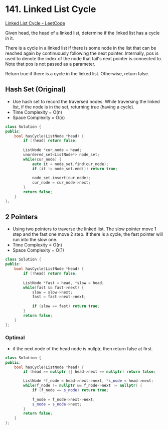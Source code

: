 # 141. Linked List Cycle
[Linked List Cycle - LeetCode](https://leetcode.com/problems/linked-list-cycle/description/)

Given head, the head of a linked list, determine if the linked list has a cycle in it.

There is a cycle in a linked list if there is some node in the list that can be reached again by continuously following the next pointer. Internally, pos is used to denote the index of the node that tail's next pointer is connected to. Note that pos is not passed as a parameter.

Return true if there is a cycle in the linked list. Otherwise, return false.

## Hash Set (Original)
- Use hash set to record the traversed nodes. While traversing the linked list, if the node is in the set, returning true (having a cycle).
- Time Complexity = O(n)
- Space Complexity = O(n)

```cpp
class Solution {
public:
    bool hasCycle(ListNode *head) {
        if (!head) return false;
        
        ListNode *cur_node = head;
        unordered_set<ListNode*> node_set;
        while(cur_node) {
            auto it = node_set.find(cur_node);
            if (it != node_set.end()) return true;
            
            node_set.insert(cur_node);
            cur_node = cur_node->next;
        }
        return false;
    }
};
```

## 2 Pointers
- Using two pointers to traverse the linked list. The slow pointer move 1 step and the fast one move 2 step. If there is a cycle, the fast pointer will run into the slow one.
- Time Complexity = O(n)
- Space Complexity = O(1)


```cpp
class Solution {
public:
    bool hasCycle(ListNode *head) {
        if (!head) return false;
        
        ListNode *fast = head, *slow = head;
        while(fast && fast->next) {
            slow = slow->next;
            fast = fast->next->next;
            
            if (slow == fast) return true;
        }
        return false;
    }
};
```

### Optimal
- if the next node of the head node is nullptr, then return false at first.

```cpp
class Solution {
public:
    bool hasCycle(ListNode *head) {
        if (head == nullptr || head->next == nullptr) return false;

        ListNode *f_node = head->next->next, *s_node = head->next;
        while(f_node != nullptr && f_node->next != nullptr) {
            if (f_node == s_node) return true;
            
            f_node = f_node->next->next;
            s_node = s_node->next;
        }
        return false;
    }
};
```